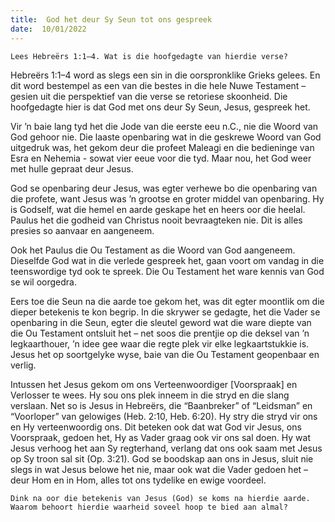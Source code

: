 ```yaml
---
title:  God het deur Sy Seun tot ons gespreek
date:  10/01/2022
---
```


`Lees Hebreërs 1:1–4. Wat is die hoofgedagte van hierdie verse?`

Hebreërs 1:1–4 word as slegs een sin in die oorspronklike Grieks gelees. En dit word bestempel as een van die bestes in die hele Nuwe Testament – gesien uit die perspektief van die verse se retoriese skoonheid. Die hoofgedagte hier is dat God met ons deur Sy Seun, Jesus, gespreek het.

Vir ’n baie lang tyd het die Jode van die eerste eeu n.C., nie die Woord van God gehoor nie.  Die laaste openbaring wat in die geskrewe Woord van God uitgedruk was, het gekom deur die profeet Maleagi en die bedieninge van Esra en Nehemia - sowat vier eeue voor die tyd.  Maar nou, het God weer met hulle gepraat deur Jesus.

God se openbaring deur Jesus, was egter verhewe bo die openbaring van die profete, want Jesus was ’n grootse en groter middel van openbaring. Hy is Godself, wat die hemel en aarde geskape het en heers oor die heelal. Paulus het  die godheid van Christus nooit bevraagteken nie.  Dit is alles presies so aanvaar en aangeneem.

Ook het Paulus die Ou Testament as die Woord van God aangeneem. Dieselfde God wat in die verlede gespreek het, gaan voort om vandag in die teenswordige tyd ook te spreek. Die Ou Testament het ware kennis van God se wil oorgedra.

Eers toe die Seun na die aarde toe gekom het, was dit egter moontlik om die dieper betekenis te kon begrip. In die skrywer se gedagte, het die Vader se openbaring in die Seun, egter die sleutel geword wat die ware diepte van die Ou Testament ontsluit het – net soos die prentjie op die deksel van ’n legkaarthouer, ’n idee gee waar die regte plek vir elke legkaartstukkie is. Jesus het op soortgelyke wyse, baie van die Ou Testament geopenbaar en verlig.

Intussen het Jesus gekom om ons Verteenwoordiger [Voorspraak] en Verlosser te wees. Hy sou ons plek inneem in die stryd en die slang verslaan.  Net so is Jesus in Hebreërs, die “Baanbreker” of “Leidsman” en “Voorloper” van gelowiges (Heb. 2:10, Heb. 6:20). Hy stry die stryd vir ons en Hy verteenwoordig ons.  Dit beteken ook dat wat God vir Jesus, ons Voorspraak, gedoen het, Hy as Vader graag ook vir ons sal doen.  Hy wat Jesus verhoog het aan Sy regterhand, verlang dat ons ook saam met Jesus op Sy troon sal sit (Op. 3:21). God se boodskap aan ons in Jesus, sluit nie slegs in wat Jesus belowe het nie, maar ook wat die Vader gedoen het – deur Hom en in Hom, alles tot ons tydelike en ewige voordeel.

`Dink na oor die betekenis van Jesus (God) se koms na hierdie aarde.  Waarom behoort hierdie waarheid soveel hoop te bied aan almal?`